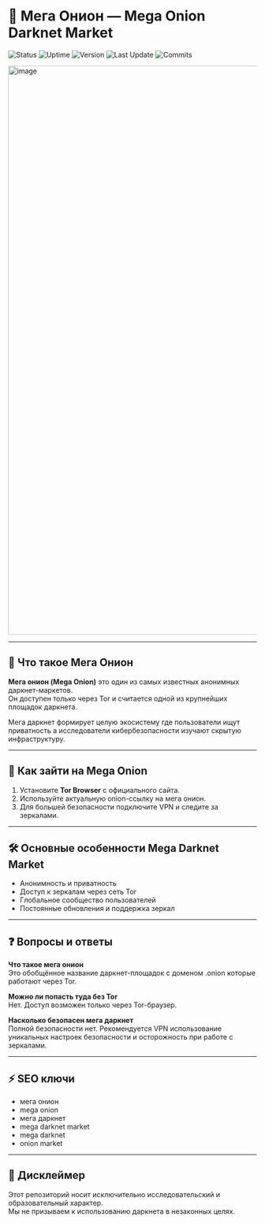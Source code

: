 # 🧅 Мега Онион — Mega Onion Darknet Market

![Status](https://img.shields.io/badge/status-active-success)
![Uptime](https://img.shields.io/badge/uptime-99.9%25-brightgreen)
![Version](https://img.shields.io/badge/version-1.0.0-blue)
![Last Update](https://img.shields.io/badge/last_update-September_2025-lightgrey)
![Commits](https://img.shields.io/badge/commits-321/month-blueviolet)

<img width="1155" height="1155" alt="image" src="https://github.com/user-attachments/assets/db6e370a-58d7-477a-b5b0-9cd065352d38" />


---

## 🔎 Что такое Мега Онион

**Мега онион (Mega Onion)** это один из самых известных анонимных даркнет-маркетов.  
Он доступен только через Tor и считается одной из крупнейших площадок даркнета.  

Мега даркнет формирует целую экосистему где пользователи ищут приватность а исследователи кибербезопасности изучают скрытую инфраструктуру.  

---

## 📡 Как зайти на Mega Onion

1. Установите **Tor Browser** с официального сайта.  
2. Используйте актуальную onion-ссылку на мега онион.  
3. Для большей безопасности подключите VPN и следите за зеркалами.  

---

## 🛠 Основные особенности Mega Darknet Market

- Анонимность и приватность  
- Доступ к зеркалам через сеть Tor  
- Глобальное сообщество пользователей  
- Постоянные обновления и поддержка зеркал  

---

## ❓ Вопросы и ответы

**Что такое мега онион**  
Это обобщённое название даркнет-площадок с доменом .onion которые работают через Tor.  

**Можно ли попасть туда без Tor**  
Нет. Доступ возможен только через Tor-браузер.  

**Насколько безопасен мега даркнет**  
Полной безопасности нет. Рекомендуется VPN использование уникальных настроек безопасности и осторожность при работе с зеркалами.  

---

## ⚡ SEO ключи

- мега онион  
- mega onion  
- мега даркнет  
- mega darknet market  
- mega darknet  
- onion market  

---

## 📌 Дисклеймер

Этот репозиторий носит исключительно исследовательский и образовательный характер.  
Мы не призываем к использованию даркнета в незаконных целях.  

